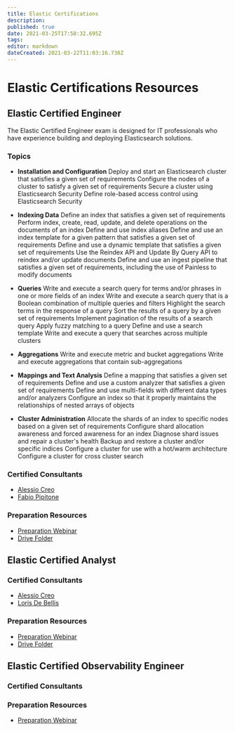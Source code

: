 ```yaml
---
title: Elastic Certifications
description: 
published: true
date: 2021-03-25T17:58:32.695Z
tags: 
editor: markdown
dateCreated: 2021-03-22T11:03:16.730Z
---
```


# Elastic Certifications Resources
## Elastic Certified Engineer
The Elastic Certified Engineer exam is designed for IT professionals who have experience building and deploying Elasticsearch solutions.
### Topics

- **Installation and Configuration**
Deploy and start an Elasticsearch cluster that satisfies a given set of requirements
Configure the nodes of a cluster to satisfy a given set of requirements
Secure a cluster using Elasticsearch Security
Define role-based access control using Elasticsearch Security

- **Indexing Data**
Define an index that satisfies a given set of requirements
Perform index, create, read, update, and delete operations on the documents of an index
Define and use index aliases
Define and use an index template for a given pattern that satisfies a given set of requirements
Define and use a dynamic template that satisfies a given set of requirements
Use the Reindex API and Update By Query API to reindex and/or update documents
Define and use an ingest pipeline that satisfies a given set of requirements, including the use of Painless to modify documents

- **Queries**
    Write and execute a search query for terms and/or phrases in one or more fields of an index
    Write and execute a search query that is a Boolean combination of multiple queries and filters
    Highlight the search terms in the response of a query
    Sort the results of a query by a given set of requirements
    Implement pagination of the results of a search query
    Apply fuzzy matching to a query
    Define and use a search template
    Write and execute a query that searches across multiple clusters

- **Aggregations**
    Write and execute metric and bucket aggregations
    Write and execute aggregations that contain sub-aggregations

- **Mappings and Text Analysis**
    Define a mapping that satisfies a given set of requirements
    Define and use a custom analyzer that satisfies a given set of requirements
    Define and use multi-fields with different data types and/or analyzers
    Configure an index so that it properly maintains the relationships of nested arrays of objects

- **Cluster Administration**
    Allocate the shards of an index to specific nodes based on a given set of requirements
    Configure shard allocation awareness and forced awareness for an index
    Diagnose shard issues and repair a cluster's health
    Backup and restore a cluster and/or specific indices
    Configure a cluster for use with a hot/warm architecture
    Configure a cluster for cross cluster search
### Certified Consultants
- [Alessio Creo](https://certified.elastic.co/9c294bb2-31f8-4124-9280-7de890fdb01d#gs.x4r8pk)
- [Fabio Pipitone](https://certified.elastic.co/b49d965a-cba3-492f-b98a-f7c3b4e8f417#gs.x4r6z2)
### Preparation Resources
- [Preparation Webinar](https://www.youtube.com/watch?v=hsaLZSKCkF0)
- [Drive Folder](https://drive.google.com/drive/folders/1jPRbZBfNBYDI5lKwcsC0n4c9spAWOx4O?usp=sharing)
## Elastic Certified Analyst
### Certified Consultants
- [Alessio Creo](https://certified.elastic.co/3cb0b8df-6edf-4cb8-8f39-0e57b0953efe#gs.x4r8zz)
- [Loris De Bellis](https://certified.elastic.co/5845bf8b-ec8c-4307-89c4-e53fb833ac6f#gs.x4r9mx)
### Preparation Resources
- [Preparation Webinar](https://www.youtube.com/watch?v=jktWd93DHAQ)
- [Drive Folder](https://drive.google.com/drive/folders/10bQgJVz-gSbNqjozEVCgdSbc481u2oBq?usp=sharing)
## Elastic Certified Observability Engineer
### Certified Consultants

### Preparation Resources
- [Preparation Webinar](https://www.youtube.com/watch?v=PcVNqbXMeLQ)